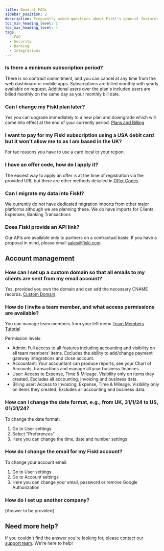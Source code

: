 ```yaml
---
title: General FAQs
sidebar_position: 2
description: Frequently asked questions about Fiskl's general features and security
toc_min_heading_level: 2
toc_max_heading_level: 4
tags:
  - FAQ
  - Security
  - Banking
  - Integrations
---
```


### Is there a minimum subscription period?

There is no contract commitment, and you can cancel at any time from the web dashboard or mobile apps. Subscriptions are billed monthly with yearly available on request. Additional users over the plan's included users are billed monthly on the same day as your monthly bill date.

### Can I change my Fiskl plan later?

Yes you can upgrade immediately to a new plan and downgrade which will come into effect at the end of your currently period. [Plans and Billing](/docs/category/plans-and-billing)

### I want to pay for my Fiskl subscription using a USA debit card but it won't allow me to as I am based in the UK?

For tax reasons you have to use a card local to your region.

### I have an offer code, how do I apply it?

The easiest way to apply an offer is at the time of registration via the provided URL but there are other methods detailed in [Offer Codes](../Plans-Billing/apply-offer-or-partner-code)

### Can I migrate my data into Fiskl?

We currently do not have dedicated migration imports from other major platforms although we are planning these. We do have imports for Clients, Expenses, Banking Transactions

### Does Fiskl provide an API link?

Our APIs are available only to partners on a contractual basis. If you have a proposal in mind, please email sales@fiskl.com.

## Account management

### How can I set up a custom domain so that all emails to my clients are sent from my email account?

Yes, provided you own the domain and can add the necessary CNAME records. [Custom Domain](../Settings-Configurations/invoice-and-quote-settings#custom-domain)

### How do I invite a team member, and what access permissions are available?

You can manage team members from your left menu [Team Members Tutorial](/docs/Tutorials/account/invite-team-members)

Permission levels:

- Admin: Full access to all features including accounting and visibility on all team members' items. Excludes the ability to add/change payment gateway integrations and close account.
- Accountant: Your accountant can produce reports, see your Chart of Accounts, transactions and manage all your business finances.
- User: Access to Expense, Time & Mileage. Visibility only on items they created. Excludes all accounting, invoicing and business data.
- Billing user: Access to Invoicing, Expense, Time & Mileage. Visibility only on items they created. Excludes all accounting and business data.

### How can I change the date format, e.g., from UK, 31/1/24 to US, 01/31/24?

To change the date format:

1. Go to User settings
1. Select "Preferences"
1. Here you can change the time, date and number settings

### How do I change the email for my Fiskl account?

To change your account email:

1. Go to User settings
1. Go to Account settings
1. Here you can change your email, password or remove Google Authorization

### How do I set up another company?

[Answer to be provided]

## Need more help?

If you couldn't find the answer you're looking for, please [contact our support team](mailto:support@fiskl.com). We're here to help!

